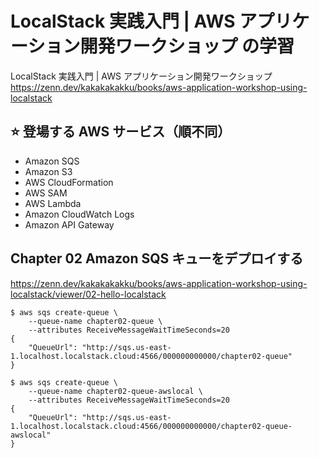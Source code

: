# LocalStack 実践入門 | AWS アプリケーション開発ワークショップ の学習

LocalStack 実践入門 | AWS アプリケーション開発ワークショップ  
https://zenn.dev/kakakakakku/books/aws-application-workshop-using-localstack

## ⭐️ 登場する AWS サービス（順不同）

- Amazon SQS
- Amazon S3
- AWS CloudFormation
- AWS SAM
- AWS Lambda
- Amazon CloudWatch Logs
- Amazon API Gateway

## Chapter 02 Amazon SQS キューをデプロイする

https://zenn.dev/kakakakakku/books/aws-application-workshop-using-localstack/viewer/02-hello-localstack

```shell
$ aws sqs create-queue \
    --queue-name chapter02-queue \
    --attributes ReceiveMessageWaitTimeSeconds=20
{
    "QueueUrl": "http://sqs.us-east-1.localhost.localstack.cloud:4566/000000000000/chapter02-queue"
}

$ aws sqs create-queue \
    --queue-name chapter02-queue-awslocal \
    --attributes ReceiveMessageWaitTimeSeconds=20
{
    "QueueUrl": "http://sqs.us-east-1.localhost.localstack.cloud:4566/000000000000/chapter02-queue-awslocal"
}
```
